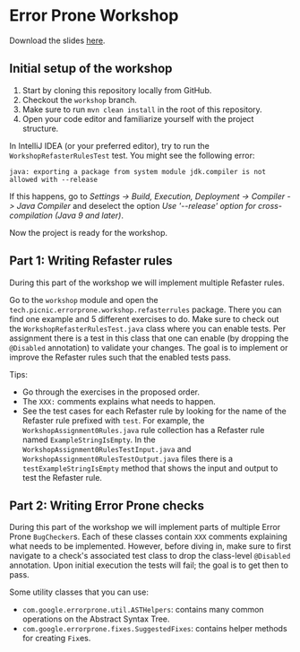 # Error Prone Workshop

Download the slides [here][eps-workshop-codelabjug].

## Initial setup of the workshop

1. Start by cloning this repository locally from GitHub.
2. Checkout the `workshop` branch.
3. Make sure to run `mvn clean install` in the root of this repository.
4. Open your code editor and familiarize yourself with the project structure.

In IntelliJ IDEA (or your preferred editor), try to run the
`WorkshopRefasterRulesTest` test. You might see the following error:

```
java: exporting a package from system module jdk.compiler is not allowed with --release
```

If this happens, go to _Settings -> Build, Execution, Deployment -> Compiler ->
Java Compiler_ and deselect the option _Use '--release' option for
cross-compilation (Java 9 and later)_.

Now the project is ready for the workshop.

## Part 1: Writing Refaster rules

During this part of the workshop we will implement multiple Refaster rules.

Go to the `workshop` module and open the
`tech.picnic.errorprone.workshop.refasterrules` package. There you can find one
example and 5 different exercises to do. Make sure to check out the
`WorkshopRefasterRulesTest.java` class where you can enable tests. Per
assignment there is a test in this class that one can enable (by dropping the
`@Disabled` annotation) to validate your changes. The goal is to implement or
improve the Refaster rules such that the enabled tests pass.

Tips:

* Go through the exercises in the proposed order.
* The `XXX:` comments explains what needs to happen.
* See the test cases for each Refaster rule by looking for the name of the
  Refaster rule prefixed with `test`. For example, the
  `WorkshopAssignment0Rules.java` rule collection has a Refaster rule named
  `ExampleStringIsEmpty`. In the `WorkshopAssignment0RulesTestInput.java` and
  `WorkshopAssignment0RulesTestOutput.java` files there is a
  `testExampleStringIsEmpty` method that shows the input and output to test the
  Refaster rule.

## Part 2: Writing Error Prone checks

During this part of the workshop we will implement parts of multiple Error
Prone `BugChecker`s. Each of these classes contain `XXX` comments explaining
what needs to be implemented. However, before diving in, make sure to first
navigate to a check's associated test class to drop the class-level `@Disabled`
annotation. Upon initial execution the tests will fail; the goal is to get then
to pass.

Some utility classes that you can use:

* `com.google.errorprone.util.ASTHelpers`: contains many common operations on
  the Abstract Syntax Tree.
* `com.google.errorprone.fixes.SuggestedFixes`: contains helper methods for
  creating `Fix`es.

[eps-github]: https://github.com/PicnicSupermarket/error-prone-support
[eps-workshop-codelabjug]: https://drive.google.com/file/d/1Q9HD5rKrcFszonOGqPqa2p7vyvV30brg/view
